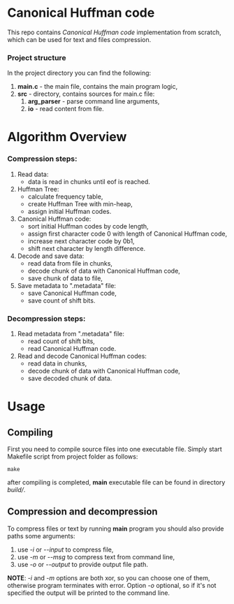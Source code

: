 # Canonical Huffman code
This repo contains *Canonical Huffman code* implementation from scratch, which can be used for text and files compression.

### Project structure
In the project directory you can find the following:
1. **main.c** - the main file, contains the main program logic,
2. **src** - directory, contains sources for main.c file:
    1. **arg_parser** - parse command line arguments,
    2. **io** - read content from file.

# Algorithm Overview
### Compression steps:
1. Read data:
   - data is read in chunks until eof is reached.
2. Huffman Tree:
   - calculate frequency table,
   - create Huffman Tree with min-heap,
   - assign initial Huffman codes.
3. Canonical Huffman code:
   - sort initial Huffman codes by code length,
   - assign first character code 0 with length of Canonical Huffman code,
   - increase next character code by 0b1,
   - shift next character by length difference.
4. Decode and save data:
   - read data from file in chunks,
   - decode chunk of data with Canonical Huffman code,
   - save chunk of data to file,
5. Save metadata to ".metadata" file:
   - save Canonical Huffman code,
   - save count of shift bits.

### Decompression steps:
1. Read metadata from ".metadata" file:
   - read count of shift bits,
   - read Canonical Huffman code.
2. Read and decode Canonical Huffman codes:
   - read data in chunks,
   - decode chunk of data with Canonical Huffman code,
   - save decoded chunk of data.

# Usage
## Compiling
First you need to compile source files into one executable file. Simply start Makefile script from project folder as follows:
```console
make 
```
after compiling is completed, **main** executable file can be found in directory *build/*. 

## Compression and decompression
To compress files or text by running **main** program you should also provide paths some arguments:
1. use *-i* or *--input* to compress file,
2. use *-m* or *--msg* to compress text from command line,
3. use *-o* or *--output* to provide output file path.

**NOTE**: *-i* and *-m* options are both xor, so you can choose one of them, otherwise program terminates with error.
Option *-o* optional, so if it's not specified the output will be printed to the command line.